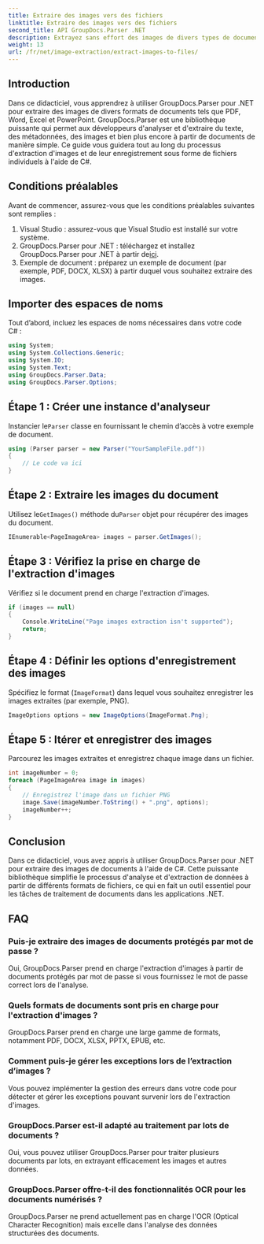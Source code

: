 ```yaml
---
title: Extraire des images vers des fichiers
linktitle: Extraire des images vers des fichiers
second_title: API GroupDocs.Parser .NET
description: Extrayez sans effort des images de divers types de documents tels que PDF et DOCX à l'aide de GroupDocs.Parser pour .NET. Simplifiez vos tâches d'analyse de documents.
weight: 13
url: /fr/net/image-extraction/extract-images-to-files/
---
```

## Introduction
Dans ce didacticiel, vous apprendrez à utiliser GroupDocs.Parser pour .NET pour extraire des images de divers formats de documents tels que PDF, Word, Excel et PowerPoint. GroupDocs.Parser est une bibliothèque puissante qui permet aux développeurs d'analyser et d'extraire du texte, des métadonnées, des images et bien plus encore à partir de documents de manière simple. Ce guide vous guidera tout au long du processus d'extraction d'images et de leur enregistrement sous forme de fichiers individuels à l'aide de C#.
## Conditions préalables
Avant de commencer, assurez-vous que les conditions préalables suivantes sont remplies :
1. Visual Studio : assurez-vous que Visual Studio est installé sur votre système.
2.  GroupDocs.Parser pour .NET : téléchargez et installez GroupDocs.Parser pour .NET à partir de[ici](https://releases.groupdocs.com/parser/net/).
3. Exemple de document : préparez un exemple de document (par exemple, PDF, DOCX, XLSX) à partir duquel vous souhaitez extraire des images.

## Importer des espaces de noms
Tout d’abord, incluez les espaces de noms nécessaires dans votre code C# :
```csharp
using System;
using System.Collections.Generic;
using System.IO;
using System.Text;
using GroupDocs.Parser.Data;
using GroupDocs.Parser.Options;
```
## Étape 1 : Créer une instance d'analyseur
 Instancier le`Parser` classe en fournissant le chemin d’accès à votre exemple de document.
```csharp
using (Parser parser = new Parser("YourSampleFile.pdf"))
{
    // Le code va ici
}
```
## Étape 2 : Extraire les images du document
 Utilisez le`GetImages()` méthode du`Parser` objet pour récupérer des images du document.
```csharp
IEnumerable<PageImageArea> images = parser.GetImages();
```
## Étape 3 : Vérifiez la prise en charge de l'extraction d'images
Vérifiez si le document prend en charge l'extraction d'images.
```csharp
if (images == null)
{
    Console.WriteLine("Page images extraction isn't supported");
    return;
}
```
## Étape 4 : Définir les options d'enregistrement des images
Spécifiez le format (`ImageFormat`) dans lequel vous souhaitez enregistrer les images extraites (par exemple, PNG).
```csharp
ImageOptions options = new ImageOptions(ImageFormat.Png);
```
## Étape 5 : Itérer et enregistrer des images
Parcourez les images extraites et enregistrez chaque image dans un fichier.
```csharp
int imageNumber = 0;
foreach (PageImageArea image in images)
{
    // Enregistrez l'image dans un fichier PNG
    image.Save(imageNumber.ToString() + ".png", options);
    imageNumber++;
}
```

## Conclusion
Dans ce didacticiel, vous avez appris à utiliser GroupDocs.Parser pour .NET pour extraire des images de documents à l'aide de C#. Cette puissante bibliothèque simplifie le processus d'analyse et d'extraction de données à partir de différents formats de fichiers, ce qui en fait un outil essentiel pour les tâches de traitement de documents dans les applications .NET.

## FAQ
### Puis-je extraire des images de documents protégés par mot de passe ?
Oui, GroupDocs.Parser prend en charge l'extraction d'images à partir de documents protégés par mot de passe si vous fournissez le mot de passe correct lors de l'analyse.
### Quels formats de documents sont pris en charge pour l'extraction d'images ?
GroupDocs.Parser prend en charge une large gamme de formats, notamment PDF, DOCX, XLSX, PPTX, EPUB, etc.
### Comment puis-je gérer les exceptions lors de l’extraction d’images ?
Vous pouvez implémenter la gestion des erreurs dans votre code pour détecter et gérer les exceptions pouvant survenir lors de l'extraction d'images.
### GroupDocs.Parser est-il adapté au traitement par lots de documents ?
Oui, vous pouvez utiliser GroupDocs.Parser pour traiter plusieurs documents par lots, en extrayant efficacement les images et autres données.
### GroupDocs.Parser offre-t-il des fonctionnalités OCR pour les documents numérisés ?
GroupDocs.Parser ne prend actuellement pas en charge l'OCR (Optical Character Recognition) mais excelle dans l'analyse des données structurées des documents.